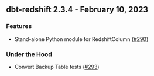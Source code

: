 ## dbt-redshift 2.3.4 - February 10, 2023

### Features

- Stand-alone Python module for RedshiftColumn ([#290](https://github.com/dbt-labs/dbt-redshift/issues/290))

### Under the Hood

- Convert Backup Table tests ([#293](https://github.com/dbt-labs/dbt-redshift/issues/293))
